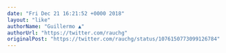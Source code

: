 ```yaml
---
date: "Fri Dec 21 16:21:52 +0000 2018"
layout: "like"
authorName: "Guillermo ▲"
authorUrl: "https://twitter.com/rauchg"
originalPost: "https://twitter.com/rauchg/status/1076150773099126784"
---
```

